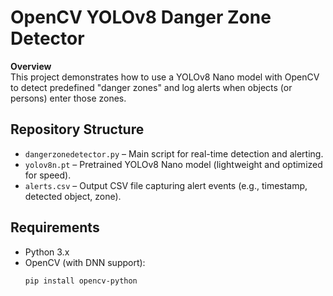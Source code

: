 # OpenCV YOLOv8 Danger Zone Detector

**Overview**  
This project demonstrates how to use a YOLOv8 Nano model with OpenCV to detect predefined "danger zones" and log alerts when objects (or persons) enter those zones.

## Repository Structure
- `dangerzonedetector.py` – Main script for real-time detection and alerting.
- `yolov8n.pt` – Pretrained YOLOv8 Nano model (lightweight and optimized for speed).
- `alerts.csv` – Output CSV file capturing alert events (e.g., timestamp, detected object, zone).

## Requirements
- Python 3.x
- OpenCV (with DNN support):  
  ```bash
  pip install opencv-python
